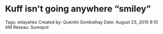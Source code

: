 # Kuff isn't going anywhere “smiley”

Tags: wilayahks
Created by: Quentin Sombsthay
Date: August 23, 2015 9:10 AM
Réseau: Surespot